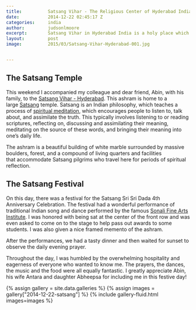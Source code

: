 ```yaml
---
title:			Satsang Vihar - The Religious Center of Hyderabad India
date:			2014-12-22 02:45:17 Z
categories:		india
author:			judsonlmoore
excerpt:		Satsang Vihar in Hyderabad India is a holy place which welcomed me to their anniversary festival and honored me in the most surprising of ways.
layout:			post
image:			2015/03/Satsang-Vihar-Hyderabad-001.jpg


---
```


## The Satsang Temple

This weekend I accompanied my colleague and dear friend, Abin, with his family, to the [Satsang Vihar - Hyderabad](http://satsanghyderabad.org/). This ashram is home to a large [Satsang](http://www.satsang.org.in/) temple. Satsang is an Indian philosophy, which teaches a process of [spiritual meditation](https://medium.com/@AbinChowdhury/the-powerful-radha-soami-and-shabd-yoga-1a5e9078bf0e), which encourages people to listen to, talk about, and assimilate the truth. This typically involves listening to or reading scriptures, reflecting on, discussing and assimilating their meaning, meditating on the source of these words, and bringing their meaning into one’s daily life.

The ashram is a beautiful building of white marble surrounded by massive boulders, forest, and a compound of living quarters and facilities that accommodate Satsang pilgrims who travel here for periods of spiritual reflection.

## The Satsang Festival

On this day, there was a festival for the Satsang Sri Sri Dada 4th Anniversary Celebration. The festival had a wonderful performance of traditional Indian song and dance performed by the famous [Sonali Fine Arts Institute](https://www.facebook.com/Sonaliacademyoffinearts/). I was honored with being sat at the center of the front row and was even asked to come on to the stage to help pass out awards to some students. I was also given a nice framed memento of the ashram.

After the performances, we had a tasty dinner and then waited for sunset to observe the daily evening prayer.

Throughout the day, I was humbled by the overwhelming hospitality and eagerness of everyone who wanted to know me. The prayers, the dances, the music and the food were all equally fantastic. I greatly appreciate Abin, his wife Antara and daughter Abheepsa for including me in this festive day!

{% assign gallery = site.data.galleries %}
{% assign images = gallery["2014-12-22-satsang"] %}
{% include gallery-fluid.html images=images %}
